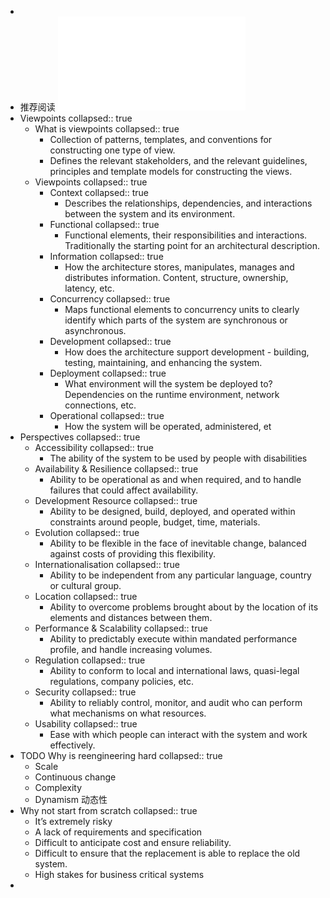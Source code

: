 -
- 推荐阅读 ![Software systems architecture.pdf](../assets/Software_systems_architecture_1675690882326_0.pdf)
- Viewpoints
  collapsed:: true
	- What is viewpoints
	  collapsed:: true
		- Collection of patterns, templates, and conventions for constructing one type of view.
		- Defines the relevant stakeholders, and the relevant guidelines, principles and template models for constructing the views.
	- Viewpoints
	  collapsed:: true
		- Context
		  collapsed:: true
			- Describes the relationships, dependencies, and interactions between the system and its environment.
		- Functional
		  collapsed:: true
			- Functional elements, their responsibilities and interactions. Traditionally the starting point for an architectural description.
		- Information
		  collapsed:: true
			- How the architecture stores, manipulates, manages and distributes information. Content, structure, ownership, latency,  etc.
		- Concurrency
		  collapsed:: true
			- Maps functional elements to concurrency units to clearly identify which parts of the system are synchronous or asynchronous.
		- Development
		  collapsed:: true
			- How does the architecture support development - building, testing, maintaining, and enhancing the system.
		- Deployment
		  collapsed:: true
			- What environment will the system be deployed to? Dependencies on the runtime environment, network connections, etc.
		- Operational
		  collapsed:: true
			- How the system will be operated, administered, et
- Perspectives
  collapsed:: true
	- Accessibility
	  collapsed:: true
		- The ability of the system to be used by people with disabilities
	- Availability & Resilience
	  collapsed:: true
		- Ability to be operational as and when required, and to handle failures that could affect availability.
	- Development Resource
	  collapsed:: true
		- Ability to be designed, build, deployed, and operated within constraints around people, budget,  time, materials.
	- Evolution
	  collapsed:: true
		- Ability to be flexible in the face of inevitable change, balanced against costs of providing this  flexibility.
	- Internationalisation
	  collapsed:: true
		- Ability to be independent from any particular language, country or cultural group.
	- Location
	  collapsed:: true
		- Ability to overcome problems brought about by the location of its elements and distances between  them.
	- Performance & Scalability
	  collapsed:: true
		- Ability to predictably execute within mandated performance profile, and handle increasing volumes.
	- Regulation
	  collapsed:: true
		- Ability to conform to local and international laws, quasi-legal regulations, company policies, etc.
	- Security
	  collapsed:: true
		- Ability to reliably control, monitor, and audit who can perform what mechanisms on what resources.
	- Usability
	  collapsed:: true
		- Ease with which people can interact with the system and work effectively.
- TODO Why is reengineering  hard
  collapsed:: true
	- Scale
	- Continuous change
	- Complexity
	- Dynamism 动态性
- Why not start from  scratch
  collapsed:: true
	- It’s extremely risky
	- A lack of requirements and specification
	- Difficult to anticipate cost and ensure reliability.
	- Difficult to ensure that the replacement is able to replace the old system.
	- High stakes for business critical systems
-